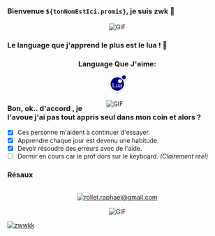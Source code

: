 ### Bienvenue ```${tonNomEstIci.promis}```, je suis zwk 👋

<p align="center">
  <img align="center" width="60%" alt="GIF" src="https://media.giphy.com/media/eblY3tDpmvLhh7Er9C/giphy.gif"/>
</p>

### Le language que j'apprend le plus est le lua ! 🦜

<h3 align="center">Language Que J'aime:</h3>
<p align="center"> <a href="https://www.lua.org/manual/5.3/manual.html" target="_blank"> <img src="https://raw.githubusercontent.com/devicons/devicon/master/icons/lua/lua-original-wordmark.svg" alt="lua" width="40" height="40"/> </a> </p>

<img align="right" width="55%" alt="GIF" src="https://media.giphy.com/media/26BRMEFwtMyUchjB6/giphy.gif"></img>

### Bon, ok.. d'accord , je l'avoue j'ai pas tout appris seul dans mon coin et alors ?
  - [x] Ces personne m'aident à continuer d'essayer.
  - [x] Apprendre chaque jour est devenu une habitude.
  - [x] Devoir résoudre des erreurs avec de l'aide.
  - [ ] Dormir en cours car le prof dors sur le keyboard. *(Clairement réel)*

### Résaux

<p align="center">
  <br/>
  <a href="https://twitter.com/NecoLeRandom">
    <img alt="rollet.raphael@gmail.com" height="50px" width="50px" src="http://cdn.pixabay.com/photo/2017/08/23/11/30/twitter-2672572_960_720.jpg"/>
  </a>

  <p align="center">
  <img align="center" width="60%" alt="GIF" src="https://media.giphy.com/media/zR5SA4y0WoSvuARsv2/giphy.gif"/>
</p>

<p align="left"> <a href="https://github.com/ryo-ma/github-profile-trophy"><img src="https://github-profile-trophy.vercel.app/?username=zwwkk" alt="zwwkk" /></a> </p>
